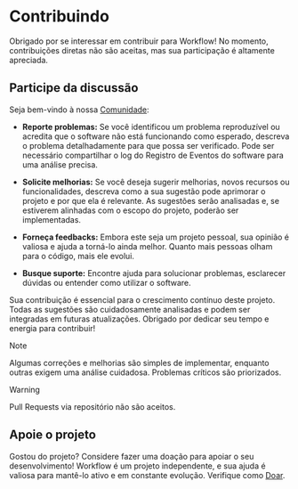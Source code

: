 # Contribuindo
Obrigado por se interessar em contribuir para Workflow! No momento, contribuições diretas não são aceitas, mas sua participação é altamente apreciada.

## Participe da discussão
Seja bem-vindo à nossa [Comunidade][Comunidade]:

- **Reporte problemas:** Se você identificou um problema reproduzível ou acredita que o software não está funcionando como esperado, descreva o problema detalhadamente para que possa ser verificado. Pode ser necessário compartilhar o log do Registro de Eventos do software para uma análise precisa.

- **Solicite melhorias:** Se você deseja sugerir melhorias, novos recursos ou funcionalidades, descreva como a sua sugestão pode aprimorar o projeto e por que ela é relevante. As sugestões serão analisadas e, se estiverem alinhadas com o escopo do projeto, poderão ser implementadas.

- **Forneça feedbacks:** Embora este seja um projeto pessoal, sua opinião é valiosa e ajuda a torná-lo ainda melhor. Quanto mais pessoas olham para o código, mais ele evolui.

- **Busque suporte:** Encontre ajuda para solucionar problemas, esclarecer dúvidas ou entender como utilizar o software.

Sua contribuição é essencial para o crescimento contínuo deste projeto. Todas as sugestões são cuidadosamente analisadas e podem ser integradas em futuras atualizações. Obrigado por dedicar seu tempo e energia para contribuir!

> [!NOTE]
> Algumas correções e melhorias são simples de implementar, enquanto outras exigem uma análise cuidadosa. Problemas críticos são priorizados.

> [!WARNING]
> Pull Requests via repositório não são aceitos.

## Apoie o projeto
Gostou do projeto? Considere fazer uma doação para apoiar o seu desenvolvimento! Workflow é um projeto independente, e sua ajuda é valiosa para mantê-lo ativo e em constante evolução. Verifique como [Doar][Doar].

[Comunidade]: https://github.com/2uj1m28ohz/workflow/discussions
[Doar]: /Donate.md